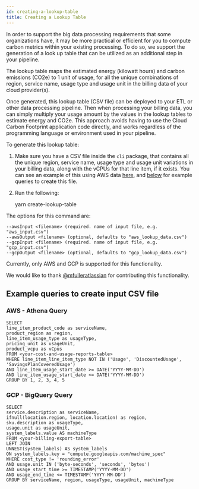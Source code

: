 ```yaml
---
id: creating-a-lookup-table
title: Creating a Lookup Table
---
```


In order to support the big data processing requirements that some organizations have, it may be more practical or efficient for you to compute carbon metrics within your existing processing. To do so, we support the generation of a look up table that can be utilized as an additional step in your pipeline.

The lookup table maps the estimated energy (kilowatt hours) and carbon emissions (CO2e) to 1 unit of usage, for all the unique combinations of region, service name, usage type and usage unit in the billing data of your cloud provider(s).

Once generated, this lookup table (CSV file) can be deployed to your ETL or other data processing pipeline. Then when processing your billing data, you can simply multiply your usage amount by the values in the lookup tables to estimate energy and CO2e. This approach avoids having to use the Cloud Carbon Footprint application code directly, and works regardless of the programming language or environment used in your pipeline.

To generate this lookup table:

1. Make sure you have a CSV file inside the `cli` package, that contains all the unique region, service name, usage type and usage unit variations in your billing data, along with the vCPUs for that line item, if it exists. You can see an example of this using AWS data [here](https://github.com/cloud-carbon-footprint/cloud-carbon-footprint/blob/trunk/packages/cli/src/__tests__/CreateLookupTable/aws_input.test.csv), and [below](#example-queries-to-create-input-csv-file) for example queries to create this file.
1. Run the following:
   

    yarn create-lookup-table <options>

The options for this command are:

    --awsInput <filename> (required. name of input file, e.g. "aws_input.csv")
    --awsOutput <filename> (optional, defaults to "aws_lookup_data.csv")
    --gcpInput <filename> (required. name of input file, e.g. "gcp_input.csv")
    --gcpOutput <filename> (optional, defaults to "gcp_lookup_data.csv")

Currently, only AWS and GCP is supported for this functionality.

We would like to thank [@mfulleratlassian](https://github.com/mfulleratlassian) for contributing this functionality.

## Example queries to create input CSV file

### AWS - Athena Query

    SELECT 
    line_item_product_code as serviceName,
    product_region as region,
    line_item_usage_type as usageType,
    pricing_unit as usageUnit,
    product_vcpu as vCpus
    FROM <your-cost-and-usage-reports-table>
    WHERE line_item_line_item_type NOT IN ('Usage', 'DiscountedUsage', 'SavingsPlanCoveredUsage')
    AND line_item_usage_start_date >= DATE('YYYY-MM-DD')
    AND line_item_usage_start_date <= DATE('YYYY-MM-DD')
    GROUP BY 1, 2, 3, 4, 5

### GCP - BigQuery Query

    SELECT
    service.description as serviceName,
    ifnull(location.region, location.location) as region,
    sku.description as usageType,
    usage.unit as usageUnit,
    system_labels.value AS machineType
    FROM <your-billing-export-table>
    LEFT JOIN
    UNNEST(system_labels) AS system_labels
    ON system_labels.key = "compute.googleapis.com/machine_spec"
    WHERE cost_type != 'rounding_error'
    AND usage.unit IN ('byte-seconds', 'seconds', 'bytes')
    AND usage_start_time >= TIMESTAMP('YYYY-MM-DD')
    AND usage_end_time <= TIMESTAMP('YYYY-MM-DD')
    GROUP BY serviceName, region, usageType, usageUnit, machineType
